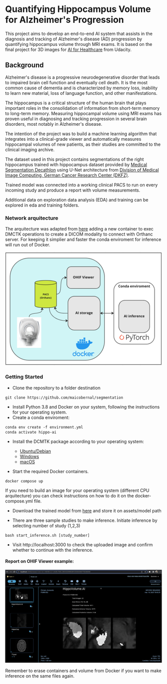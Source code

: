 # Quantifying Hippocampus Volume for Alzheimer's Progression

This project aims to develop an end-to-end AI system that assists in the diagnosis and tracking of Alzheimer's disease (AD) progression by quantifying hippocampus volume through MRI exams. It is based on the final project for 3D images for [AI for Healthcare](https://www.udacity.com/course/ai-for-healthcare-nanodegree--nd320) from Udacity. 

## Background
Alzheimer's disease is a progressive neurodegenerative disorder that leads to impaired brain cell function and eventually cell death. It is the most common cause of dementia and is characterized by memory loss, inability to learn new material, loss of language function, and other manifestations.

The hippocampus is a critical structure of the human brain that plays important roles in the consolidation of information from short-term memory to long-term memory. Measuring hippocampal volume using MRI exams has proven useful in diagnosing and tracking progression in several brain disorders, most notably in Alzheimer's disease.

The intention of the project was to build a machine learning algorithm that integrates into a clinical-grade viewer and automatically measures hippocampal volumes of new patients, as their studies are committed to the clinical imaging archive.

The dataset used in this project contains segmentations of the right hippocampus trained with hippocampus dataset provided by [Medical Segmentation Decathlon](http://medicaldecathlon.com/) using U-Net architecture from [Division of Medical Image Computing, German Cancer Research Center (DKFZ)](https://github.com/MIC-DKFZ). 

Trained model was connected into a working clinical PACS to run on every incoming study and produce a report with volume measurements.

Additional data on exploration data analysis (EDA) and training can be explored in eda and training folders. 

### Network arquitecture
The arquitecture was adapted from [here](https://github.com/qureai/ohif-docker-compose) adding a new container to exec DMCTK operations to create a DICOM modality to connect with Orthanc server. 
For keeping it simplier and faster the conda enviroment for inference will run out of Docker.

![](./config/arquitecture.png)


### Getting Started
- Clone the repository to a folder destination
```
git clone https://github.com/maicobernal/segmentation
```
- Install Python 3.8 and Docker on your system, following the instructions for your operating system.
- Create a conda enviroment:
```
conda env create -f environment.yml
conda activate hippo-ai
```

- Install the DCMTK package according to your operating system:
    - [Ubuntu/Debian](https://packages.debian.org/sid/dcmtk)
    - [Windows](https://support.dcmtk.org/redmine/projects/dcmtk)
    - [macOS](https://formulae.brew.sh/formula/dcmtk)

- Start the required Docker containers. 
```
docker compose up
```
If you need to build an image for your operating system (different CPU arquitecture) you can check instructions on how to do it on the docker-compose.yml file. 

- Download the trained model from [here](https://drive.google.com/file/d/1_-4vo8W4IQn6OTodDfBlKkpAKZf74HcC/view?usp=sharing) and store it on assets/model path

- There are three sample studies to make inference. Initiate inference by selecting number of study (1,2,3)
```
bash start_inference.sh [study_number]
```

- Visit http://localhost:3000 to check the uploaded image and confirm whether to continue with the inference.

#### Report on OHIF Viewer example:
![](./config/patient1.png)


Remember to erase containers and volume from Docker if you want to make inference on the same files again. 